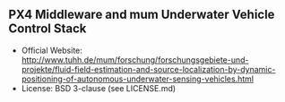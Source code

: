 ## PX4 Middleware and mum Underwater Vehicle Control Stack ##

*    Official Website: http://www.tuhh.de/mum/forschung/forschungsgebiete-und-projekte/fluid-field-estimation-and-source-localization-by-dynamic-positioning-of-autonomous-underwater-sensing-vehicles.html
*    License: BSD 3-clause (see LICENSE.md)


